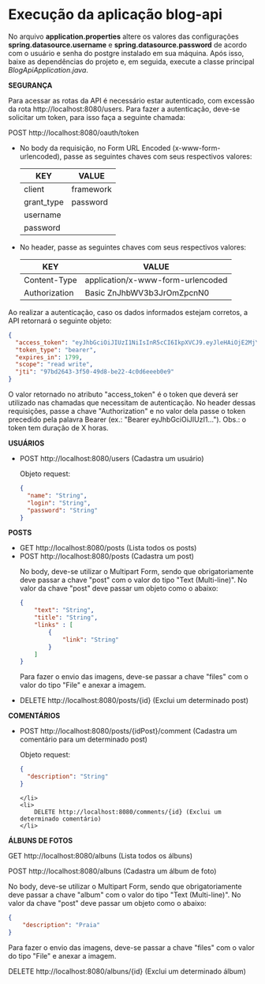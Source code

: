 # Execução da aplicação blog-api

No arquivo **application.properties** altere os valores das configurações **spring.datasource.username** e **spring.datasource.password** de acordo com o usuário e senha do postgre instalado em sua máquina. Após isso, baixe as dependências do projeto e, em seguida, execute a classe principal *BlogApiApplication.java*.


**SEGURANÇA**

Para acessar as rotas da API é necessário estar autenticado, com excessão da rota http://localhost:8080/users.
Para fazer a autenticação, deve-se solicitar um token, para isso faça a seguinte chamada: 

POST http://localhost:8080/oauth/token

<ul>
  <li>
    No body da requisição, no Form URL Encoded (x-www-form-urlencoded), passe as seguintes chaves com seus respectivos valores:

| KEY        | VALUE     |
|------------|-----------|
| client     | framework |
| grant_type | password  |
| username   |           |
| password   |           |

  </li>

  <li>
    No header, passe as seguintes chaves com seus respectivos valores:

| KEY           | VALUE                             |
|---------------|-----------------------------------|
| Content-Type  | application/x-www-form-urlencoded |
| Authorization | Basic ZnJhbWV3b3JrOmZpcnN0        |

  </li>
</ul>

Ao realizar a autenticação, caso os dados informados estejam corretos, a API retornará o seguinte objeto:
```json
{
  "access_token": "eyJhbGciOiJIUzI1NiIsInR5cCI6IkpXVCJ9.eyJleHAiOjE2MjY5MDc5OTksInVzZXJfbmFtZSI6InRlc3RlMSIsImp0aSI6Ijk3YmQyNjQzLTNmNTAtNDlkOC1iZTIyLTRjMGQ2ZWVlYjBlOSIsImNsaWVudF9pZCI6ImZyYW1ld29yayIsInNjb3BlIjpbInJlYWQiLCJ3cml0ZSJdfQ.GftyR8_mc-dYyFCdxdfn_ex0Z7nIEolnS6D1gttaCUQ",
  "token_type": "bearer",
  "expires_in": 1799,
  "scope": "read write",
  "jti": "97bd2643-3f50-49d8-be22-4c0d6eeeb0e9"
}
```
O valor retornado no atributo "access_token" é o token que deverá ser utilizado nas chamadas que necessitam de autenticação. No header dessas requisições, passe a chave "Authorization" e no valor dela passe o token precedido pela palavra Bearer (ex.: "Bearer eyJhbGciOiJIUzI1..."). Obs.: o token tem duração de X horas.

**USUÁRIOS**

<ul>
  <li>
    POST http://localhost:8080/users (Cadastra um usuário)

Objeto request:
```json
{
  "name": "String",
  "login": "String",
  "password": "String"
}
```
  </li>
</ul>

**POSTS**

<ul>
 <li>
    GET http://localhost:8080/posts (Lista todos os posts)
 </li>
 <li>
    POST http://localhost:8080/posts (Cadastra um post)
	
No body, deve-se utilizar o Multipart Form, sendo que obrigatoriamente deve passar a chave "post" com o valor do tipo "Text (Multi-line)". No valor da chave "post" deve passar um objeto como o abaixo:

```json
{
	"text": "String",
	"title": "String",
	"links" : [
		{
			"link": "String"
		}
	]
}
```
Para fazer o envio das imagens, deve-se passar a chave "files" com o valor do tipo "File" e anexar a imagem.
  </li>
  <li>
    DELETE http://localhost:8080/posts/{id} (Exclui um determinado post)
  </li>
</ul>

**COMENTÁRIOS**

<ul>
	<li>
		POST http://localhost:8080/posts/{idPost}/comment (Cadastra um comentário para um determinado post)

Objeto request:
```json
{
  "description": "String"
}
```
	</li>
	<li>
		DELETE http://localhost:8080/comments/{id} (Exclui um determinado comentário)
	</li>
</ul>

**ÁLBUNS DE FOTOS**

GET http://localhost:8080/albuns (Lista todos os álbuns)

POST http://localhost:8080/albuns (Cadastra um álbum de foto)

No body, deve-se utilizar o Multipart Form, sendo que obrigatoriamente deve passar a chave "album" com o valor do tipo "Text (Multi-line)". No valor da chave "post" deve passar um objeto como o abaixo:

```json
{
	"description": "Praia"
}
```
Para fazer o envio das imagens, deve-se passar a chave "files" com o valor do tipo "File" e anexar a imagem.

DELETE http://localhost:8080/albuns/{id} (Exclui um determinado álbum)

